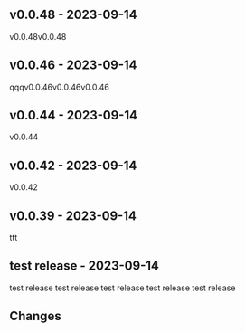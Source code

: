 ## v0.0.48 - 2023-09-14

v0.0.48v0.0.48

## v0.0.46 - 2023-09-14

qqqv0.0.46v0.0.46v0.0.46

## v0.0.44 - 2023-09-14

v0.0.44

## v0.0.42 - 2023-09-14

v0.0.42

## v0.0.39 - 2023-09-14

ttt

## test release  - 2023-09-14

test release test release test release test release test release

## Changes
